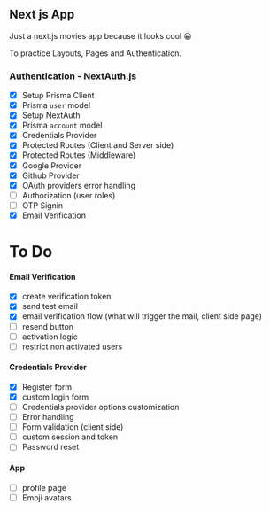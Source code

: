 ## Next js App

Just a next.js movies app because it looks cool 😀

To practice Layouts, Pages and Authentication.

### Authentication - NextAuth.js

* [X] Setup Prisma Client
* [X] Prisma `user` model
* [X] Setup NextAuth
* [X] Prisma `account` model
* [X] Credentials Provider
* [X] Protected Routes (Client and Server side)
* [X] Protected Routes (Middleware)
* [X] Google Provider
* [X] Github Provider
* [X] OAuth providers error handling
* [ ] Authorization (user roles)
* [ ] OTP Signin
* [X] Email Verification

# To Do

#### Email Verification

* [X] create verification token
* [X] send test email
* [X] email verification flow (what will trigger the mail, client side page)
* [ ] resend button
* [ ] activation logic
* [ ] restrict non activated users

#### Credentials Provider

* [X] Register form
* [X] custom login form
* [ ] Credentials provider options customization
* [ ] Error handling
* [ ] Form validation (client side)
* [ ] custom session and token
* [ ] Password reset

#### App

* [ ] profile page
* [ ] Emoji avatars
